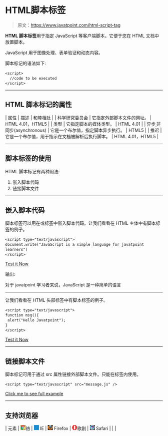 # HTML脚本标签

> 原文：<https://www.javatpoint.com/html-script-tag>

**HTML 脚本标签**用于指定 JavaScript 等客户端脚本。它便于您在 HTML 文档中放置脚本。

JavaScript 用于图像处理、表单验证和动态内容。

脚本标记的语法如下:

```
<script>
  //code to be executed
</script>

```

* * *

## HTML 脚本标记的属性

| 属性 | 描述 | 和睦相处 |
| 科学研究委员会 | 它指定外部脚本文件的网址。 | HTML 4.01，HTML5 |
| 类型 | 它指定脚本的媒体类型。 | HTML 4.01 |
| 异步ˌ非同步(asynchronous) | 它是一个布尔值，指定脚本异步执行。 | HTML5 |
| 推迟 | 它是一个布尔值，用于指示在文档被解析后执行脚本。 | HTML 4.01，HTML5 |

* * *

## 脚本标签的使用

HTML 脚本标记有两种用法:

1.  嵌入脚本代码
2.  链接脚本文件

* * *

## 嵌入脚本代码

脚本标签可以用在或标签中嵌入脚本代码。让我们看看在 HTML 主体中有脚本标签的例子。

```
<script type="text/javascript">
document.write("JavaScript is a simple language for javatpoint learners")
</script>

```

[Test it Now](https://www.javatpoint.com/oprweb/test.jsp?filename=example1js)

输出:

对于 javatpoint 学习者来说，JavaScript 是一种简单的语言

* * *

让我们看看在 HTML 头部标签中有脚本标签的例子。

```
<script type="text/javascript">  
function msg(){  
 alert("Hello Javatpoint");  
}  
</script> 

```

[Test it Now](https://www.javatpoint.com/oprweb/test.jsp?filename=example3js)

* * *

## 链接脚本文件

脚本标记可用于通过 src 属性链接外部脚本文件。只能在标签内使用。

```
<script type="text/javascript" src="message.js" />

```

[Click me to see full example](external-javascript-file)

* * *

## 支持浏览器

| 元素 | ![chrome browser](img/4fbdc93dc2016c5049ed108e7318df19.png)铬 | ![ie browser](img/83dd23df1fe8373fd5bf054b2c1dd88b.png) IE | ![firefox browser](img/4f001fff393888a8a807ed29b28145d1.png) Firefox | ![opera browser](img/6cad4a592cc69a052056a0577b4aac65.png)歌剧 | ![safari browser](img/a0f6a9711a92203c5dc5c127fe9c9fca.png) Safari |
|  |